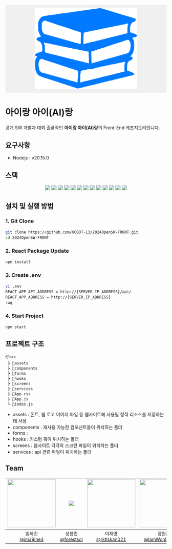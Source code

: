 <div align="center" style="background-color: #f0f0f0; padding: 10px; border-radius: 5px;">
    <img src="https://github.com/KOBOT-13/2024OpenSW-FRONT/blob/main/osskobot/src/assets/Logo320.svg" alt="Web Logo" width="320"/>
</div>

# 아이랑 아이(AI)랑
공개 SW 개발자 대회 출품작인 **아이랑 아이(AI)랑**의 Front-End 레포지토리입니다.

## 요구사항
- Nodejs : v20.15.0

## 스택
<div align=center>
    <img src="https://img.shields.io/badge/React-61DAFB?style=for-the-badge&logo=react&logoColor=black">
    <img src="https://img.shields.io/badge/React Router-CA4245?style=for-the-badge&logo=reactrouter&logoColor=white">
    <img src="https://img.shields.io/badge/Create Reate App-09D3AC?style=for-the-badge&logo=createreactapp&logoColor=white">
    <img src="https://img.shields.io/badge/HTML5-E34F26?style=for-the-badge&logo=html5&logoColor=white">
    <img src="https://img.shields.io/badge/CSS3-1572B6?style=for-the-badge&logo=css3&logoColor=white">
    <img src="https://img.shields.io/badge/styled componentes-DB7093?style=for-the-badge&logo=styledcomponents&logoColor=white">
    <img src="https://img.shields.io/badge/Javascript-F7DF1E?style=for-the-badge&logo=javascript&logoColor=black">
    <img src="https://img.shields.io/badge/Github-181717?style=for-the-badge&logo=github&logoColor=white">
    <img src="https://img.shields.io/badge/git-F05032?style=for-the-badge&logo=git&logoColor=white">
    <img src="https://img.shields.io/badge/VISUAL STUDIO CODE-007ACC?style=for-the-badge&logo=visual-studio-code&logoColor=white">
    <img src="https://img.shields.io/badge/.env-ECD53F?style=for-the-badge&logo=.env&logoColor=black">
    <img src="https://img.shields.io/badge/slack-4A154B?style=for-the-badge&logo=slack&logoColor=white">
    <img src="https://img.shields.io/badge/discord-5865F2?style=for-the-badge&logo=discord&logoColor=white">
</div>

## 설치 및 실행 방법
### 1. Git Clone
~~~ bash
git clone https://github.com/KOBOT-13/2024OpenSW-FRONT.git
cd 2024OpenSW-FRONT
~~~
### 2. React Package Update
~~~ bash
npm install
~~~
### 3. Create .env
~~~ bash
vi .env
REACT_APP_API_ADDRESS = http://{SERVER_IP_ADDRESS}/api/
REACT_APP_ADDRESS = http://{SERVER_IP_ADDRESS}
:wq
~~~
### 4. Start Project
~~~
npm start
~~~

## 프로젝트 구조
```
📦src
 ┣ 📂assets
 ┣ 📂components
 ┣ 📂forms
 ┣ 📂hooks
 ┣ 📂screens
 ┣ 📂services
 ┣ 📜App.css
 ┣ 📜App.js
 ┗ 📜index.js
 ```

 - assets : 폰트, 웹 로고 이미지 파일 등 웹사이트에 사용될 정적 리소스를 저장하는 데 사용
 - components : 재사용 가능한 컴포넌트들이 위치하는 폴더
 - forms : 
 - hooks : 커스텀 훅이 위치하는 폴더
 - screens : 웹사이트 각각의 스크린 파일이 위치하는 폴더
 - services : api 관련 파일이 위치하는 폴더

   
## Team
| <img src="https://avatars.githubusercontent.com/u/105336619?v=4" width="150" height="150"/> | <img src="https://avatars.githubusercontent.com/u/51287968?v=4" height="150"/> | <img src="https://avatars.githubusercontent.com/u/68416831?v=4" width="150" height="150"/> | <img src="https://avatars.githubusercontent.com/u/113083948?v=4" width="150" height="150"/> | <img src="https://avatars.githubusercontent.com/u/134242170?v=4" width="150" height="150"/> |
|:------------------------------------------------------------------------------------------:|:------------------------------------------------------------------------------------------:|:------------------------------------------------------------------------------------------:|:------------------------------------------------------------------------------------------:|:-------------------------------------------------------------------------------------------:|
|                   임혜진<br/>[@ima9ine4](https://github.com/ima9ine4)                    |                    성창민<br/>[@forestsol](https://github.com/forestsol)                    |                  이재영<br/>[@rktlskan021](https://github.com/rktlskan021)                |         장원준 <br/>[@IamWonILuvWon](https://github.com/IamWonILuvWon)        |                     김명원<br/>[@coladribble](https://github.com/coladribble)                      |

